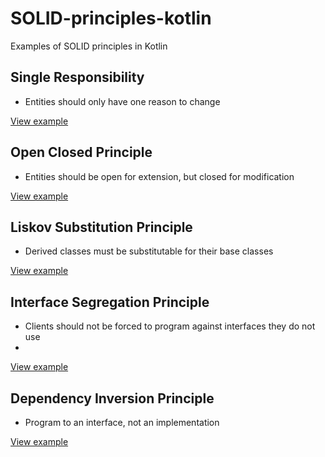 # SOLID-principles-kotlin
Examples of SOLID principles in Kotlin

## Single Responsibility
* Entities should only have one reason to change

[View example](src/1-single-responsibility.kt)

## Open Closed Principle
* Entities should be open for extension, but closed for modification

[View example](src/2-open-closed-principle.kt)

## Liskov Substitution Principle
* Derived classes must be substitutable for their base classes

[View example](src/3-liskov-substitution-principle.kt)

## Interface Segregation Principle
* Clients should not be forced to program against interfaces they do not use
* 
[View example](src/4-interface-segregation-principle.kt)

## Dependency Inversion Principle
* Program to an interface, not an implementation

[View example](src/5-dependency-inversion-principle.kt)